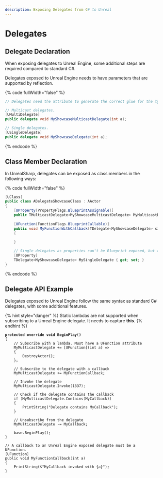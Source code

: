```yaml
---
description: Exposing Delegates from C# to Unreal
---
```


# Delegates

## Delegate Declaration <a href="#delegate-declaration" id="delegate-declaration"></a>

When exposing delegates to Unreal Engine, some additional steps are required compared to standard C#.

Delegates exposed to Unreal Engine needs to have parameters that are supported by reflection.

{% code fullWidth="false" %}
```csharp
// Delegates need the attribute to generate the correct glue for the type.

// Multicast delegates.
[UMultiDelegate]
public delegate void MyShowcaseMulticastDelegate(int a);

// Single delegates.
[USingleDelegate]
public delegate void MyShowcaseDelegate(int a);
```
{% endcode %}

## Class Member Declaration <a href="#class-member-declaration" id="class-member-declaration"></a>

In UnrealSharp, delegates can be exposed as class members in the following ways:

{% code fullWidth="false" %}
```csharp
[UClass]
public class ADelegateShowcaseClass : AActor
{
    [UProperty(PropertyFlags.BlueprintAssignable)]
    public TMulticastDelegate<MyShowcaseMulticastDelegate> MyMulticastDelegate { get; set; }
    
    [UFunction(FunctionFlags.BlueprintCallable)]
    public void MyFunctionWithCallback(TDelegate<MyShowcaseDelegate> singleDelegate)
    {
        
    }

    // Single delegates as properties can't be Blueprint exposed, but reflection exposed. Unreal Engine limitation.
    [UProperty]
    TDelegate<MyShowcaseDelegate> MySingleDelegate { get; set; }
}
```
{% endcode %}

## Delegate API Example <a href="#delegate-api-example" id="delegate-api-example"></a>

Delegates exposed to Unreal Engine follow the same syntax as standard C# delegates, with some additional features.

{% hint style="danger" %}
Static lambdas are not supported when subscribing to a Unreal Engine delegate. It needs to capture **this**.
{% endhint %}

<pre class="language-csharp"><code class="lang-csharp"><strong>protected override void BeginPlay()
</strong>{
    // Subscribe with a lambda. Must have a UFunction attribute
    MyMulticastDelegate += [UFunction](int a) =>
    {
        DestroyActor();
    };

    // Subscribe to the delegate with a callback
    MyMulticastDelegate += MyFunctionCallback;
    
    // Invoke the delegate
    MyMulticastDelegate.Invoke(1337);

    // Check if the delegate contains the callback
    if (MyMulticastDelegate.Contains(MyCallback))
    {
        PrintString("Delegate contains MyCallback");
    }
    
    // Unsubscribe from the delegate
    MyMulticastDelegate -= MyCallback;

    base.BeginPlay();
}

// A callback to an Unreal Engine exposed delegate must be a UFunction.
[UFunction]
public void MyFunctionCallback(int a)
{
    PrintString($"MyCallback invoked with {a}");
}
</code></pre>
